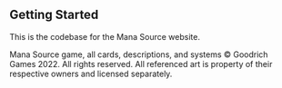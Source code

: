 ## Getting Started

This is the codebase for the Mana Source website.

Mana Source game, all cards, descriptions, and systems © Goodrich Games 2022. All rights reserved.
All referenced art is property of their respective owners and licensed separately.
